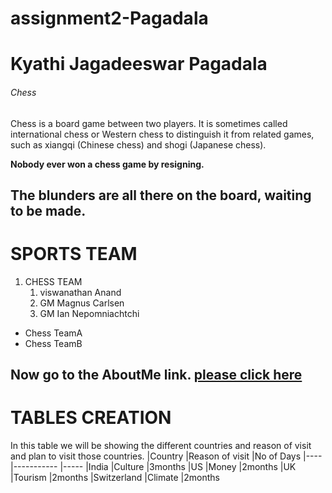 # assignment2-Pagadala

# Kyathi Jagadeeswar Pagadala

###### Chess

Chess is a board game between two players. It is sometimes called international chess or Western chess to distinguish it from related games, such as xiangqi (Chinese chess) and shogi (Japanese chess).

**Nobody ever won a chess game by resigning.**

**The blunders are all there on the board, waiting to be made.**
----
#  SPORTS TEAM
1. CHESS TEAM
   1. viswanathan Anand
   2. GM Magnus Carlsen
   3. GM Ian Nepomniachtchi

 * Chess TeamA
 * Chess TeamB

  Now go to the AboutMe link.
  [please click here](https://github.com/kyathijagadeeswarp/assignment2-Pagadala/blob/main/AboutMe.md)
  ---
  # TABLES CREATION
  In this table we will be showing the different countries and reason of visit and plan to visit those countries.
  |Country     |Reason of visit |No of Days
  |----        |-----------     |-----
  |India       |Culture         |3months
  |US          |Money           |2months
  |UK          |Tourism         |2months
  |Switzerland |Climate         |2months
  

